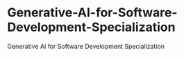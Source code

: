 # Generative-AI-for-Software-Development-Specialization
 Generative AI for Software Development Specialization
